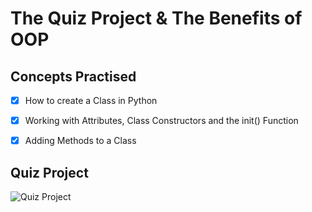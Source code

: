 # The Quiz Project & The Benefits of OOP  
## Concepts Practised  


- [x] How to create a Class in Python  
- [x] Working with Attributes, Class Constructors and the init() Function  
- [x] Adding Methods to a Class  


## Quiz Project  
![Quiz Project](https://user-images.githubusercontent.com/98851253/154717147-b988f5f3-e66f-4133-8a60-c50e6c18ddec.gif)